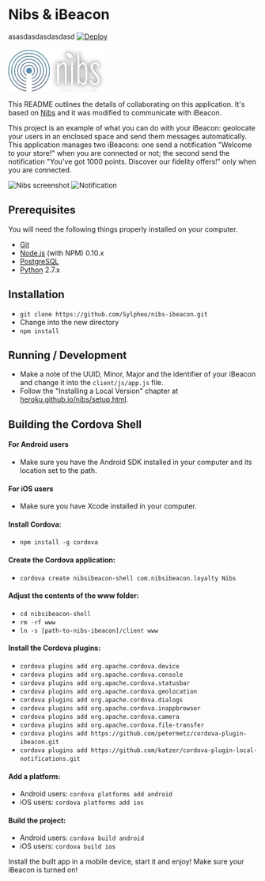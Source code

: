 # Nibs & iBeacon
asasdasdasdasdasd
[![Deploy](https://www.herokucdn.com/deploy/dfdfdfdbutton.png)](https://heroku.com/deploy)

![iBeacon](logo_ibeacon.png?raw=true) ![Nibs](logo_nibs.png?raw=true)

This README outlines the details of collaborating on this application.
It's based on [Nibs](http://heroku.github.io/nibs/) and it was modified to communicate with iBeacon. 

This project is an example of what you can do with your iBeacon: geolocate your users in an enclosed space and send them messages automatically.
This application manages two iBeacons: one send a notification "Welcome to your store!" when you are connected or not; the second send the notification "You've got 1000 points. Discover our fidelity offers!" only when you are connected.

![Nibs screenshot](screenshot2.png?raw=true) ![Notification](screenshot.png?raw=true)

## Prerequisites

You will need the following things properly installed on your computer.

* [Git](http://git-scm.com/)
* [Node.js](http://nodejs.org/) (with NPM) 0.10.x
* [PostgreSQL](http://www.postgresql.org/)
* [Python](https://www.python.org/) 2.7.x

## Installation

* `git clone https://github.com/Sylpheo/nibs-ibeacon.git`
* Change into the new directory
* `npm install`

## Running / Development

* Make a note of the UUID, Minor, Major and the identifier of your iBeacon and change it into the `client/js/app.js` file.
* Follow the "Installing a Local Version" chapter at [heroku.github.io/nibs/setup.html](http://heroku.github.io/nibs/setup.html).

## Building the Cordova Shell

#### For Android users

* Make sure you have the Android SDK installed in your computer and its location set to the path.

#### For iOS users

* Make sure you have Xcode installed in your computer.

#### Install Cordova:
* `npm install -g cordova`

#### Create the Cordova application:
* `cordova create nibsibeacon-shell com.nibsibeacon.loyalty Nibs`

#### Adjust the contents of the www folder:
* `cd nibsibeacon-shell`
* `rm -rf www`
* `ln -s [path-to-nibs-ibeacon]/client www`

#### Install the Cordova plugins:
* `cordova plugins add org.apache.cordova.device`
* `cordova plugins add org.apache.cordova.console`
* `cordova plugins add org.apache.cordova.statusbar`
* `cordova plugins add org.apache.cordova.geolocation`
* `cordova plugins add org.apache.cordova.dialogs`
* `cordova plugins add org.apache.cordova.inappbrowser`
* `cordova plugins add org.apache.cordova.camera`
* `cordova plugins add org.apache.cordova.file-transfer`
* `cordova plugins add https://github.com/petermetz/cordova-plugin-ibeacon.git`
* `cordova plugins add https://github.com/katzer/cordova-plugin-local-notifications.git`

#### Add a platform:
* Android users: `cordova platforms add android`
* iOS users: `cordova platforms add ios`

#### Build the project:
* Android users: `cordova build android`
* iOS users: `cordova build ios`

Install the built app in a mobile device, start it and enjoy!
Make sure your iBeacon is turned on!
